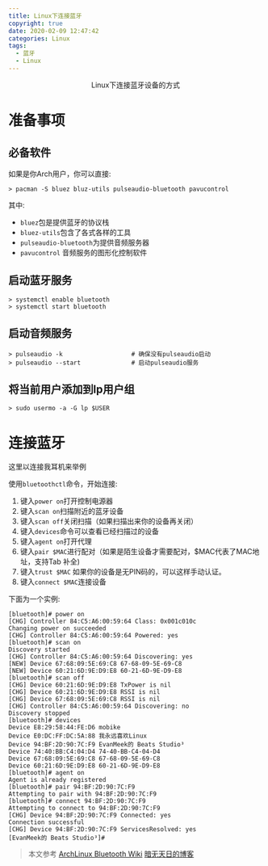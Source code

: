 ```yaml
---
title: Linux下连接蓝牙
copyright: true
date: 2020-02-09 12:47:42
categories: Linux
tags:
  - 蓝牙
  - Linux
---
```


<p align="center">Linux下连接蓝牙设备的方式</p>

<!--more-->

# 准备事项

## 必备软件 

如果是你Arch用户，你可以直接:

``` shell
> pacman -S bluez bluz-utils pulseaudio-bluetooth pavucontrol
```

其中:
- `bluez`包是提供蓝牙的协议栈
- `bluez-utils`包含了各式各样的工具
- `pulseaudio-bluetooth`为提供音频服务器
- `pavucontrol` 音频服务的图形化控制软件


## 启动蓝牙服务

``` shell
> systemctl enable bluetooth
> systemctl start bluetooth
```

## 启动音频服务

``` shell
> pulseaudio -k                   # 确保没有pulseaudio启动
> pulseaudio --start              # 启动pulseaudio服务
```

## 将当前用户添加到lp用户组

``` shell
> sudo usermo -a -G lp $USER
```




# 连接蓝牙 

这里以连接我耳机来举例

使用`bluetoothctl`命令，开始连接:

1. 键入`power on`打开控制电源器
2. 键入`scan on`扫描附近的蓝牙设备
3. 键入`scan off`关闭扫描（如果扫描出来你的设备再关闭）
4. 键入`devices`命令可以查看已经扫描过的设备
5. 键入`agent on`打开代理
6. 键入`pair $MAC`进行配对（如果是陌生设备才需要配对，$MAC代表了MAC地址，支持Tab
   补全)
7. 键入`trust $MAC` 如果你的设备是无PIN码的，可以这样手动认证。
8. 键入`connect $MAC`连接设备


下面为一个实例:

``` shell
[bluetooth]# power on
[CHG] Controller 84:C5:A6:00:59:64 Class: 0x001c010c
Changing power on succeeded
[CHG] Controller 84:C5:A6:00:59:64 Powered: yes
[bluetooth]# scan on
Discovery started
[CHG] Controller 84:C5:A6:00:59:64 Discovering: yes
[NEW] Device 67:68:09:5E:69:C8 67-68-09-5E-69-C8
[NEW] Device 60:21:6D:9E:D9:E8 60-21-6D-9E-D9-E8
[bluetooth]# scan off
[CHG] Device 60:21:6D:9E:D9:E8 TxPower is nil
[CHG] Device 60:21:6D:9E:D9:E8 RSSI is nil
[CHG] Device 67:68:09:5E:69:C8 RSSI is nil
[CHG] Controller 84:C5:A6:00:59:64 Discovering: no
Discovery stopped
[bluetooth]# devices 
Device E8:29:58:44:FE:D6 mobike
Device E0:DC:FF:DC:5A:88 我永远喜欢Linux
Device 94:BF:2D:90:7C:F9 EvanMeek的 Beats Studio³
Device 74:40:BB:C4:04:D4 74-40-BB-C4-04-D4
Device 67:68:09:5E:69:C8 67-68-09-5E-69-C8
Device 60:21:6D:9E:D9:E8 60-21-6D-9E-D9-E8
[bluetooth]# agent on
Agent is already registered
[bluetooth]# pair 94:BF:2D:90:7C:F9 
Attempting to pair with 94:BF:2D:90:7C:F9
[bluetooth]# connect 94:BF:2D:90:7C:F9 
Attempting to connect to 94:BF:2D:90:7C:F9
[CHG] Device 94:BF:2D:90:7C:F9 Connected: yes
Connection successful
[CHG] Device 94:BF:2D:90:7C:F9 ServicesResolved: yes
[EvanMeek的 Beats Studio³]# 
```



> 本文参考
> [ArchLinux Bluetooth Wiki](https://wiki.archlinux.org/index.php/Bluetooth)
> [暗无天日的博客](http://blog.lujun9972.win/blog/2017/07/18/%E5%9C%A8archlinux%E4%B8%AD%E4%BD%BF%E7%94%A8%E8%93%9D%E7%89%99%E8%80%B3%E6%9C%BA/)
